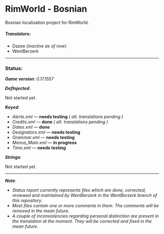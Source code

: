 # RimWorld - Bosnian
Bosnian localisation project for RimWorld.

##### Translators:
* Dazee *(inactive as of now)*
* WentBerzerk

---

### Status:
***Game version***: *0.17.1557*

***DefInjected***:

Not started yet.

***Keyed***:
* *Alerts.xml* &mdash; **needs testing** *( alt. translations pending )*
* *Credits.xml* &mdash; **done** *( alt. translations pending )*
* *Dates.xml* &mdash; **done**
* *Designators.xml* &mdash; **needs testing**
* *Grammar.xml* &mdash; **needs testing**
* *Menus_Main.xml* &mdash; **in progress**
* *Time.xml* &mdash; **needs testing**

***Strings***:

Not started yet.

---

***Note***:
* *Status report currently represents files which are done, corrected, reviewed and maintained by WentBerzerk in the WentBerzerk branch of this repository.*
* *Most files contain one or more comments in them. The comments will be removed in the mean future*.
* *A couple of inconsistencies regarding personal distinction are present in the translation at the moment. They will be corrected and fixed in the mean future.*
